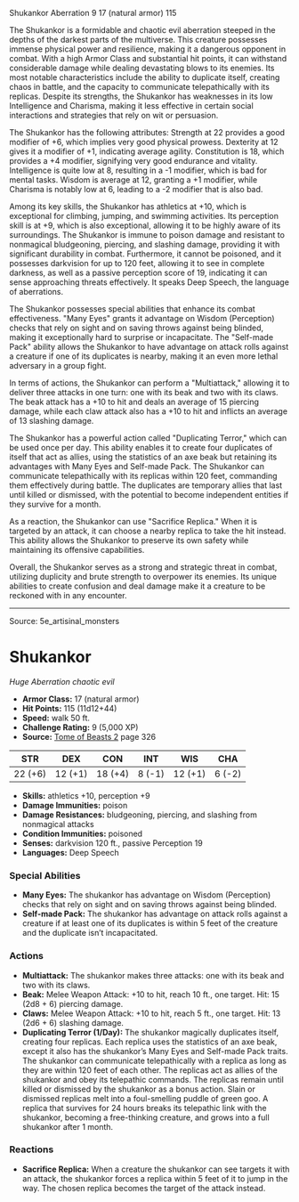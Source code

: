 <MonsterName/>Shukankor</MonsterName>
<CreatureType/>Aberration</CreatureType>
<CR/>9</CR>
<AC/>17 (natural armor)</AC>
<HP/>115</HP>
<summary>The Shukankor is a formidable and chaotic evil aberration steeped in the depths of the darkest parts of the multiverse. This creature possesses immense physical power and resilience, making it a dangerous opponent in combat. With a high Armor Class and substantial hit points, it can withstand considerable damage while dealing devastating blows to its enemies. Its most notable characteristics include the ability to duplicate itself, creating chaos in battle, and the capacity to communicate telepathically with its replicas. Despite its strengths, the Shukankor has weaknesses in its low Intelligence and Charisma, making it less effective in certain social interactions and strategies that rely on wit or persuasion.</summary>

<detail>

The Shukankor has the following attributes: Strength at 22 provides a good modifier of +6, which implies very good physical prowess. Dexterity at 12 gives it a modifier of +1, indicating average agility. Constitution is 18, which provides a +4 modifier, signifying very good endurance and vitality. Intelligence is quite low at 8, resulting in a -1 modifier, which is bad for mental tasks. Wisdom is average at 12, granting a +1 modifier, while Charisma is notably low at 6, leading to a -2 modifier that is also bad.

Among its key skills, the Shukankor has athletics at +10, which is exceptional for climbing, jumping, and swimming activities. Its perception skill is at +9, which is also exceptional, allowing it to be highly aware of its surroundings. The Shukankor is immune to poison damage and resistant to nonmagical bludgeoning, piercing, and slashing damage, providing it with significant durability in combat. Furthermore, it cannot be poisoned, and it possesses darkvision for up to 120 feet, allowing it to see in complete darkness, as well as a passive perception score of 19, indicating it can sense approaching threats effectively. It speaks Deep Speech, the language of aberrations.

The Shukankor possesses special abilities that enhance its combat effectiveness. "Many Eyes" grants it advantage on Wisdom (Perception) checks that rely on sight and on saving throws against being blinded, making it exceptionally hard to surprise or incapacitate. The "Self-made Pack" ability allows the Shukankor to have advantage on attack rolls against a creature if one of its duplicates is nearby, making it an even more lethal adversary in a group fight.

In terms of actions, the Shukankor can perform a "Multiattack," allowing it to deliver three attacks in one turn: one with its beak and two with its claws. The beak attack has a +10 to hit and deals an average of 15 piercing damage, while each claw attack also has a +10 to hit and inflicts an average of 13 slashing damage. 

The Shukankor has a powerful action called "Duplicating Terror," which can be used once per day. This ability enables it to create four duplicates of itself that act as allies, using the statistics of an axe beak but retaining its advantages with Many Eyes and Self-made Pack. The Shukankor can communicate telepathically with its replicas within 120 feet, commanding them effectively during battle. The duplicates are temporary allies that last until killed or dismissed, with the potential to become independent entities if they survive for a month.

As a reaction, the Shukankor can use "Sacrifice Replica." When it is targeted by an attack, it can choose a nearby replica to take the hit instead. This ability allows the Shukankor to preserve its own safety while maintaining its offensive capabilities.

Overall, the Shukankor serves as a strong and strategic threat in combat, utilizing duplicity and brute strength to overpower its enemies. Its unique abilities to create confusion and deal damage make it a creature to be reckoned with in any encounter.</detail>



---

Source: 5e_artisinal_monsters

# Shukankor

*Huge* *Aberration* *chaotic evil*

- **Armor Class:** 17 (natural armor)
- **Hit Points:** 115 (11d12+44)
- **Speed:** walk 50 ft.
- **Challenge Rating:** 9 (5,000 XP)
- **Source:** [Tome of Beasts 2](https://koboldpress.com/kpstore/product/tome-of-beasts-2-for-5th-edition) page 326

| STR | DEX | CON | INT | WIS | CHA |
| --- | --- | --- | --- | --- | --- |
| 22 (+6) | 12 (+1) | 18 (+4) | 8 (-1) | 12 (+1) | 6 (-2) |

- **Skills:** athletics +10, perception +9
- **Damage Immunities:** poison
- **Damage Resistances:** bludgeoning, piercing, and slashing from nonmagical attacks
- **Condition Immunities:** poisoned
- **Senses:** darkvision 120 ft., passive Perception 19
- **Languages:** Deep Speech

### Special Abilities

- **Many Eyes:** The shukankor has advantage on Wisdom (Perception) checks that rely on sight and on saving throws against being blinded.
- **Self-made Pack:** The shukankor has advantage on attack rolls against a creature if at least one of its duplicates is within 5 feet of the creature and the duplicate isn’t incapacitated.

### Actions

- **Multiattack:** The shukankor makes three attacks: one with its beak and two with its claws.
- **Beak:** Melee Weapon Attack: +10 to hit, reach 10 ft., one target. Hit: 15 (2d8 + 6) piercing damage.
- **Claws:** Melee Weapon Attack: +10 to hit, reach 5 ft., one target. Hit: 13 (2d6 + 6) slashing damage.
- **Duplicating Terror (1/Day):** The shukankor magically duplicates itself, creating four replicas. Each replica uses the statistics of an axe beak, except it also has the shukankor’s Many Eyes and Self-made Pack traits. The shukankor can communicate telepathically with a replica as long as they are within 120 feet of each other. The replicas act as allies of the shukankor and obey its telepathic commands. The replicas remain until killed or dismissed by the shukankor as a bonus action. Slain or dismissed replicas melt into a foul-smelling puddle of green goo. A replica that survives for 24 hours breaks its telepathic link with the shukankor, becoming a free-thinking creature, and grows into a full shukankor after 1 month.

### Reactions

- **Sacrifice Replica:** When a creature the shukankor can see targets it with an attack, the shukankor forces a replica within 5 feet of it to jump in the way. The chosen replica becomes the target of the attack instead.




